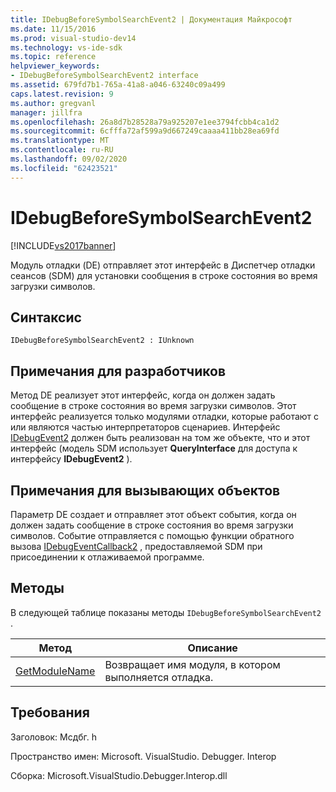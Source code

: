 ```yaml
---
title: IDebugBeforeSymbolSearchEvent2 | Документация Майкрософт
ms.date: 11/15/2016
ms.prod: visual-studio-dev14
ms.technology: vs-ide-sdk
ms.topic: reference
helpviewer_keywords:
- IDebugBeforeSymbolSearchEvent2 interface
ms.assetid: 679fd7b1-765a-41a8-a046-63240c09a499
caps.latest.revision: 9
ms.author: gregvanl
manager: jillfra
ms.openlocfilehash: 26a8d7b28528a79a925207e1ee3794fcbb4ca1d2
ms.sourcegitcommit: 6cfffa72af599a9d667249caaaa411bb28ea69fd
ms.translationtype: MT
ms.contentlocale: ru-RU
ms.lasthandoff: 09/02/2020
ms.locfileid: "62423521"
---
```

# <a name="idebugbeforesymbolsearchevent2"></a>IDebugBeforeSymbolSearchEvent2
[!INCLUDE[vs2017banner](../../../includes/vs2017banner.md)]

Модуль отладки (DE) отправляет этот интерфейс в Диспетчер отладки сеансов (SDM) для установки сообщения в строке состояния во время загрузки символов.  
  
## <a name="syntax"></a>Синтаксис  
  
```  
IDebugBeforeSymbolSearchEvent2 : IUnknown  
```  
  
## <a name="notes-for-implementers"></a>Примечания для разработчиков  
 Метод DE реализует этот интерфейс, когда он должен задать сообщение в строке состояния во время загрузки символов. Этот интерфейс реализуется только модулями отладки, которые работают с или являются частью интерпретаторов сценариев. Интерфейс [IDebugEvent2](../../../extensibility/debugger/reference/idebugevent2.md) должен быть реализован на том же объекте, что и этот интерфейс (модель SDM использует **QueryInterface** для доступа к интерфейсу **IDebugEvent2** ).  
  
## <a name="notes-for-callers"></a>Примечания для вызывающих объектов  
 Параметр DE создает и отправляет этот объект события, когда он должен задать сообщение в строке состояния во время загрузки символов. Событие отправляется с помощью функции обратного вызова [IDebugEventCallback2](../../../extensibility/debugger/reference/idebugeventcallback2.md) , предоставляемой SDM при присоединении к отлаживаемой программе.  
  
## <a name="methods"></a>Методы  
 В следующей таблице показаны методы `IDebugBeforeSymbolSearchEvent2` .  
  
|Метод|Описание|  
|------------|-----------------|  
|[GetModuleName](../../../extensibility/debugger/reference/idebugbeforesymbolsearchevent2-getmodulename.md)|Возвращает имя модуля, в котором выполняется отладка.|  
  
## <a name="requirements"></a>Требования  
 Заголовок: Мсдбг. h  
  
 Пространство имен: Microsoft. VisualStudio. Debugger. Interop  
  
 Сборка: Microsoft.VisualStudio.Debugger.Interop.dll
